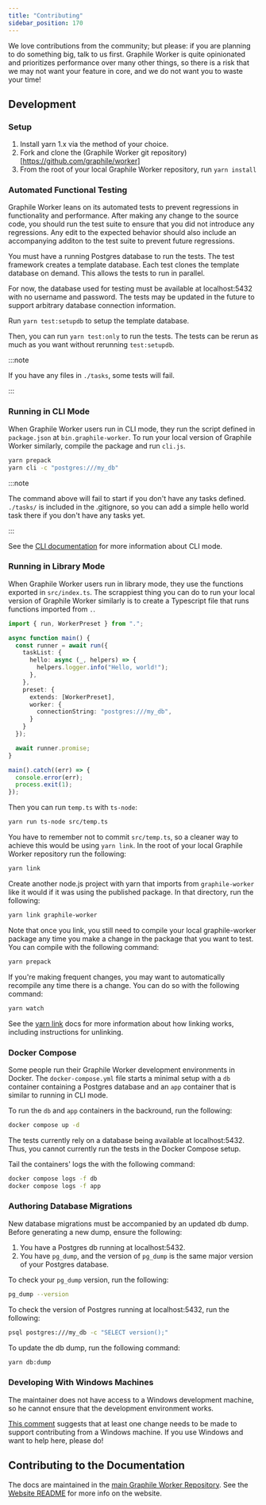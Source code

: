 ```yaml
---
title: "Contributing"
sidebar_position: 170
---
```


We love contributions from the community; but please: if you are planning to do
something big, talk to us first. Graphile Worker is quite opinionated and
prioritizes performance over many other things, so there is a risk that we may
not want your feature in core, and we do not want you to waste your time!

## Development

### Setup

1. Install yarn 1.x via the method of your choice.
2. Fork and clone the (Graphile Worker git
   repository)[https://github.com/graphile/worker]
3. From the root of your local Graphile Worker repository, run `yarn install`

### Automated Functional Testing

Graphile Worker leans on its automated tests to prevent regressions in
functionality and performance. After making any change to the source code, you
should run the test suite to ensure that you did not introduce any regressions.
Any edit to the expected behavior should also include an accompanying additon to
the test suite to prevent future regressions.

You must have a running Postgres database to run the tests. The test framework
creates a template database. Each test clones the template database on demand.
This allows the tests to run in parallel.

For now, the database used for testing must be available at localhost:5432 with
no username and password. The tests may be updated in the future to support
arbitrary database connection information.

Run `yarn test:setupdb` to setup the template database.

Then, you can run `yarn test:only` to run the tests. The tests can be rerun as
much as you want without rerunning `test:setupdb`.

:::note

If you have any files in `./tasks`, some tests will fail.

:::

### Running in CLI Mode

When Graphile Worker users run in CLI mode, they run the script defined in
`package.json` at `bin.graphile-worker`. To run your local version of Graphile
Worker similarly, compile the package and run `cli.js`.

```sh
yarn prepack
yarn cli -c "postgres:///my_db"
```

:::note

The command above will fail to start if you don't have any tasks defined.
`./tasks/` is included in the .gitignore, so you can add a simple hello world
task there if you don't have any tasks yet.

:::

See the [CLI documentation](./cli/run.md) for more information about CLI mode.

### Running in Library Mode

When Graphile Worker users run in library mode, they use the functions exported
in `src/index.ts`. The scrappiest thing you can do to run your local version of
Graphile Worker similarly is to create a Typescript file that runs functions
imported from `.`.

```ts title="src/temp.ts"
import { run, WorkerPreset } from ".";

async function main() {
  const runner = await run({
    taskList: {
      hello: async (_, helpers) => {
        helpers.logger.info("Hello, world!");
      },
    },
    preset: {
      extends: [WorkerPreset],
      worker: {
        connectionString: "postgres:///my_db",
      }
    }
  });

  await runner.promise;
}

main().catch((err) => {
  console.error(err);
  process.exit(1);
});
```

Then you can run `temp.ts` with `ts-node`:

```sh
yarn run ts-node src/temp.ts
```

You have to remember not to commit `src/temp.ts`, so a cleaner way to achieve
this would be using `yarn link`. In the root of your local Graphile Worker
repository run the following:

```sh
yarn link
```

Create another node.js project with yarn that imports from `graphile-worker`
like it would if it was using the published package. In that directory, run the
following:

```sh
yarn link graphile-worker
```

Note that once you link, you still need to compile your local graphile-worker
package any time you make a change in the package that you want to test. You can
compile with the following command:

```sh
yarn prepack
```

If you're making frequent changes, you may want to automatically recompile any
time there is a change. You can do so with the following command:

```sh
yarn watch
```

See the [yarn link](https://classic.yarnpkg.com/lang/en/docs/cli/link/) docs for
more information about how linking works, including instructions for unlinking.

### Docker Compose

Some people run their Graphile Worker development environments in Docker. The
`docker-compose.yml` file starts a minimal setup with a `db` container
containing a Postgres database and an `app` container that is similar to running
in CLI mode.

To run the `db` and `app` containers in the backround, run the following:

```sh
docker compose up -d
```

The tests currently rely on a database being available at localhost:5432. Thus,
you cannot currently run the tests in the Docker Compose setup.

Tail the containers' logs the with the following command:

```sh
docker compose logs -f db
docker compose logs -f app
```

### Authoring Database Migrations

New database migrations must be accompanied by an updated db dump. Before
generating a new dump, ensure the following:

1. You have a Postgres db running at localhost:5432.
2. You have `pg_dump`, and the version of `pg_dump` is the same major version of
   your Postgres database.

To check your `pg_dump` version, run the following:

```sh
pg_dump --version
```

To check the version of Postgres running at localhost:5432, run the following:

```sh
psql postgres:///my_db -c "SELECT version();"
```

To update the db dump, run the following command:

```sh
yarn db:dump
```

### Developing With Windows Machines

The maintainer does not have access to a Windows development machine, so he
cannot ensure that the development environment works.

[This comment](https://github.com/graphile/worker/pull/316#issuecomment-1427173046)
suggests that at least one change needs to be made to support contributing from
a Windows machine. If you use Windows and want to help here, please do!

## Contributing to the Documentation

The docs are maintained in the
[main Graphile Worker Repository](https://github.com/graphile/worker/tree/main/website/docs).
See the
[Website README](https://github.com/graphile/worker/blob/main/website/README.md)
for more info on the website.
